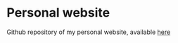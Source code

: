 # Personal website

Github repository of my personal website, available [here](https://oanoufa.github.io/)
